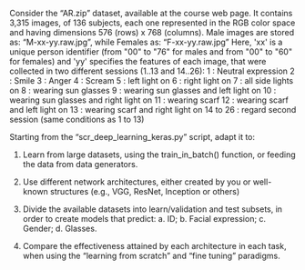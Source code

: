 Consider the “AR.zip” dataset, available at the course web page. It contains 3,315 images,
of 136 subjects, each one represented in the RGB color space and having dimensions 576
(rows) x 768 (columns).
Male images are stored as: “M-xx-yy.raw.jpg”, while Females as: “F-xx-yy.raw.jpg”
Here, 'xx' is a unique person identifier (from "00" to "76" for males and from "00" to "60"
for females) and 'yy' specifies the features of each image, that were collected in two different
sessions (1..13 and 14..26):
1 : Neutral expression
2 : Smile
3 : Anger
4 : Scream
5 : left light on
6 : right light on
7 : all side lights on
8 : wearing sun glasses
9 : wearing sun glasses and left light on
10 : wearing sun glasses and right light on
11 : wearing scarf
12 : wearing scarf and left light on
13 : wearing scarf and right light on
14 to 26 : regard second session (same conditions as 1 to 13)

Starting from the “scr_deep_learning_keras.py” script, adapt it to:
1. Learn from large datasets, using the train_in_batch() function, or feeding the data
from data generators.
2. Use different network architectures, either created by you or well-known structures
(e.g., VGG, ResNet, Inception or others)

3. Divide the available datasets into learn/validation and test subsets, in order to create
models that predict:
a. ID;
b. Facial expression;
c. Gender;
d. Glasses.
4. Compare the effectiveness attained by each architecture in each task, when using the
“learning from scratch” and “fine tuning” paradigms.